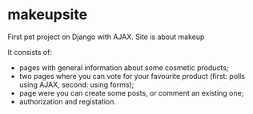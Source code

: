 ﻿# makeupsite
First pet project on Django with AJAX. Site is about makeup


It consists of:
- pages with general information about some cosmetic products;
- two pages where you can vote for your favourite product (first: polls using AJAX, second: using forms);
- page were you can create some posts, or comment an existing one;
- authorization and registation.
